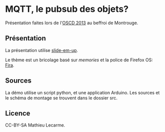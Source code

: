 MQTT, le pubsub des objets?
===========================

Présentation faites lors de l'[OSCD 2013](http://act.osdc.fr/osdc2013fr/talk/5057) au beffroi de Montrouge.

Présentation
------------

La présentation utilise [slide-em-up](https://github.com/nono/slide-em-up).

Le thème est un bricolage basé sur _memories_ et la police de Firefox OS: [Fira](https://github.com/mozilla/Fira).

Sources
-------

La démo utilise un script python, et une application Arduino.
Les sources et le schéma de montage se trouvent dans le dossier src.

Licence
-------

CC-BY-SA Mathieu Lecarme.
